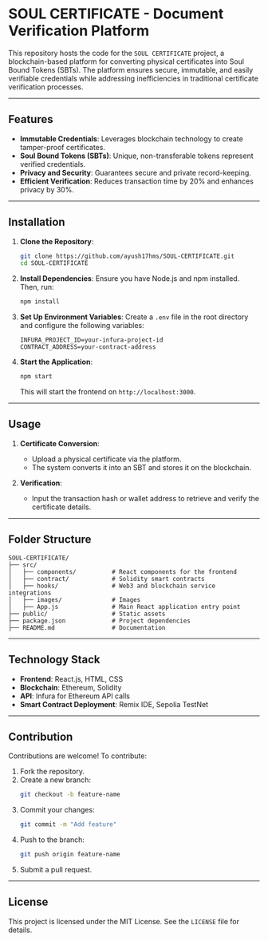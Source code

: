 # SOUL CERTIFICATE - Document Verification Platform

This repository hosts the code for the `SOUL CERTIFICATE` project, a blockchain-based platform for converting physical certificates into Soul Bound Tokens (SBTs). The platform ensures secure, immutable, and easily verifiable credentials while addressing inefficiencies in traditional certificate verification processes.

---

## Features
- **Immutable Credentials**: Leverages blockchain technology to create tamper-proof certificates.
- **Soul Bound Tokens (SBTs)**: Unique, non-transferable tokens represent verified credentials.
- **Privacy and Security**: Guarantees secure and private record-keeping.
- **Efficient Verification**: Reduces transaction time by 20% and enhances privacy by 30%.

---

## Installation

1. **Clone the Repository**:
   ```bash
   git clone https://github.com/ayush17hms/SOUL-CERTIFICATE.git
   cd SOUL-CERTIFICATE
   ```

2. **Install Dependencies**:
   Ensure you have Node.js and npm installed. Then, run:
   ```bash
   npm install
   ```

3. **Set Up Environment Variables**:
   Create a `.env` file in the root directory and configure the following variables:
   ```env
   INFURA_PROJECT_ID=your-infura-project-id
   CONTRACT_ADDRESS=your-contract-address
   ```

4. **Start the Application**:
   ```bash
   npm start
   ```
   This will start the frontend on `http://localhost:3000`.

---

## Usage

1. **Certificate Conversion**:
   - Upload a physical certificate via the platform.
   - The system converts it into an SBT and stores it on the blockchain.

2. **Verification**:
   - Input the transaction hash or wallet address to retrieve and verify the certificate details.

---

## Folder Structure
```
SOUL-CERTIFICATE/
├── src/
│   ├── components/          # React components for the frontend
│   ├── contract/            # Solidity smart contracts
│   ├── hooks/               # Web3 and blockchain service integrations
│   ├── images/              # Images
│   ├── App.js               # Main React application entry point
├── public/                  # Static assets
├── package.json             # Project dependencies
├── README.md                # Documentation
```

---

## Technology Stack
- **Frontend**: React.js, HTML, CSS
- **Blockchain**: Ethereum, Solidity
- **API**: Infura for Ethereum API calls
- **Smart Contract Deployment**: Remix IDE, Sepolia TestNet

---

## Contribution
Contributions are welcome! To contribute:
1. Fork the repository.
2. Create a new branch:
   ```bash
   git checkout -b feature-name
   ```
3. Commit your changes:
   ```bash
   git commit -m "Add feature"
   ```
4. Push to the branch:
   ```bash
   git push origin feature-name
   ```
5. Submit a pull request.

---

## License
This project is licensed under the MIT License. See the `LICENSE` file for details.
